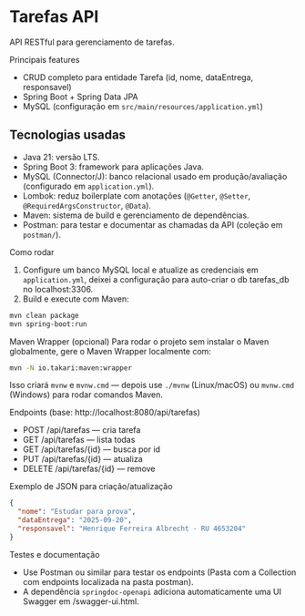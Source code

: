 # Tarefas API

API RESTful para gerenciamento de tarefas.

Principais features
- CRUD completo para entidade Tarefa (id, nome, dataEntrega, responsavel)
- Spring Boot + Spring Data JPA
- MySQL (configuração em `src/main/resources/application.yml`)

Tecnologias usadas
------------------
- Java 21: versão LTS.
- Spring Boot 3: framework para aplicações Java.
- MySQL (Connector/J): banco relacional usado em produção/avaliação (configurado em `application.yml`).
- Lombok: reduz boilerplate com anotações (`@Getter`, `@Setter`, `@RequiredArgsConstructor`, `@Data`).
- Maven: sistema de build e gerenciamento de dependências.
- Postman: para testar e documentar as chamadas da API (coleção em `postman/`).


Como rodar
1. Configure um banco MySQL local e atualize as credenciais em `application.yml`, deixei a configuração para auto-criar o db tarefas_db no localhost:3306.
2. Build e execute com Maven:

```bash
mvn clean package
mvn spring-boot:run
```

Maven Wrapper (opcional)
Para rodar o projeto sem instalar o Maven globalmente, gere o Maven Wrapper localmente com:

```bash
mvn -N io.takari:maven:wrapper
```

Isso criará `mvnw` e `mvnw.cmd` — depois use `./mvnw` (Linux/macOS) ou `mvnw.cmd` (Windows) para rodar comandos Maven.

Endpoints (base: http://localhost:8080/api/tarefas)
- POST /api/tarefas — cria tarefa
- GET /api/tarefas — lista todas
- GET /api/tarefas/{id} — busca por id
- PUT /api/tarefas/{id} — atualiza
- DELETE /api/tarefas/{id} — remove

Exemplo de JSON para criação/atualização
```json
{
  "nome": "Estudar para prova",
  "dataEntrega": "2025-09-20",
  "responsavel": "Henrique Ferreira Albrecht - RU 4653204"
}
```

Testes e documentação
- Use Postman ou similar para testar os endpoints (Pasta com a Collection com endpoints localizada na pasta postman).
- A dependência `springdoc-openapi` adiciona automaticamente uma UI Swagger em /swagger-ui.html.
